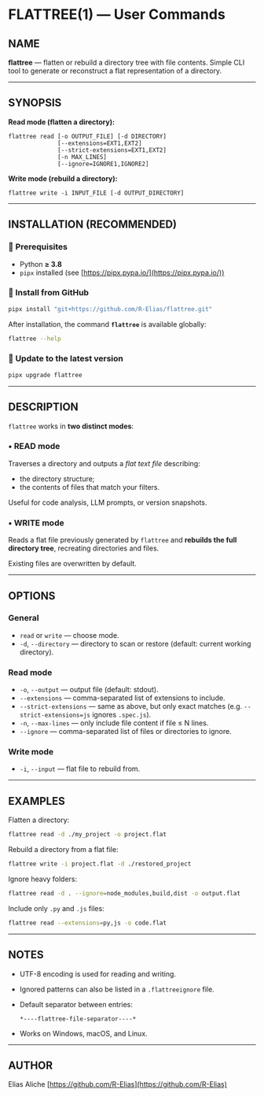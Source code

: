 # FLATTREE(1) — User Commands

## NAME

**flattree** — flatten or rebuild a directory tree with file contents.
Simple CLI tool to generate or reconstruct a flat representation of a directory.

---

## SYNOPSIS

**Read mode (flatten a directory):**

```
flattree read [-o OUTPUT_FILE] [-d DIRECTORY]
              [--extensions=EXT1,EXT2]
              [--strict-extensions=EXT1,EXT2]
              [-n MAX_LINES]
              [--ignore=IGNORE1,IGNORE2]
```

**Write mode (rebuild a directory):**

```
flattree write -i INPUT_FILE [-d OUTPUT_DIRECTORY]
```

---

## INSTALLATION (RECOMMENDED)

### 🔹 Prerequisites

* Python **≥ 3.8**
* `pipx` installed (see [https://pipx.pypa.io/](https://pipx.pypa.io/))

### 🔹 Install from GitHub

```bash
pipx install "git+https://github.com/R-Elias/flattree.git"
```

After installation, the command **`flattree`** is available globally:

```bash
flattree --help
```

### 🔹 Update to the latest version

```bash
pipx upgrade flattree
```

---

## DESCRIPTION

`flattree` works in **two distinct modes**:

### • READ mode

Traverses a directory and outputs a *flat text file* describing:

* the directory structure;
* the contents of files that match your filters.

Useful for code analysis, LLM prompts, or version snapshots.

### • WRITE mode

Reads a flat file previously generated by `flattree` and **rebuilds the full directory tree**, recreating directories and files.

Existing files are overwritten by default.

---

## OPTIONS

### General

* `read` or `write` — choose mode.
* `-d`, `--directory` — directory to scan or restore (default: current working directory).

### Read mode

* `-o`, `--output` — output file (default: stdout).
* `--extensions` — comma-separated list of extensions to include.
* `--strict-extensions` — same as above, but only exact matches (e.g. `--strict-extensions=js` ignores `.spec.js`).
* `-n`, `--max-lines` — only include file content if file ≤ N lines.
* `--ignore` — comma-separated list of files or directories to ignore.

### Write mode

* `-i`, `--input` — flat file to rebuild from.

---

## EXAMPLES

Flatten a directory:

```bash
flattree read -d ./my_project -o project.flat
```

Rebuild a directory from a flat file:

```bash
flattree write -i project.flat -d ./restored_project
```

Ignore heavy folders:

```bash
flattree read -d . --ignore=node_modules,build,dist -o output.flat
```

Include only `.py` and `.js` files:

```bash
flattree read --extensions=py,js -o code.flat
```

---

## NOTES

* UTF-8 encoding is used for reading and writing.
* Ignored patterns can also be listed in a `.flattreeignore` file.
* Default separator between entries:

  ```
  *----flattree-file-separator----*
  ```
* Works on Windows, macOS, and Linux.

---

## AUTHOR

Elias Aliche
[https://github.com/R-Elias](https://github.com/R-Elias)
